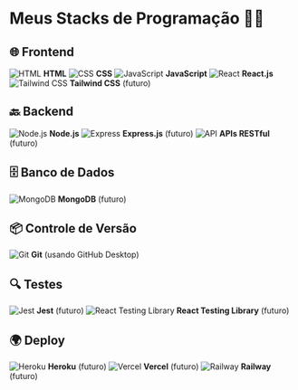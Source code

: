 # Meus Stacks de Programação 🚀✨

## 🌐 Frontend
![HTML](https://media.giphy.com/media/l0MYB8O8E6wTRXGze/giphy.gif) **HTML** 
![CSS](https://media.giphy.com/media/3o7buiFwrF9ZcHNCw8/giphy.gif) **CSS** 
![JavaScript](https://media.giphy.com/media/xT0xeJpnr8dWbG4u1m/giphy.gif) **JavaScript** 
![React](https://media.giphy.com/media/9D5C3NOfhL3bI3z4Ec/giphy.gif) **React.js** 
![Tailwind CSS](https://media.giphy.com/media/qI0V4Cn3Lkh2cJ7LBa/giphy.gif) **Tailwind CSS** (futuro) 

## 🔙 Backend
![Node.js](https://media.giphy.com/media/j6t1rIPe8Wgks/giphy.gif) **Node.js** 
![Express](https://media.giphy.com/media/13w5C2H2x0zFBC/giphy.gif) **Express.js** (futuro) 
![API](https://media.giphy.com/media/3o7buoGMDU4v8p7QGg/giphy.gif) **APIs RESTful** (futuro) 

## 🗄️ Banco de Dados
![MongoDB](https://media.giphy.com/media/xT0xeJpnr8dWbG4u1m/giphy.gif) **MongoDB** (futuro) 

## 📦 Controle de Versão
![Git](https://media.giphy.com/media/xT0BKy2D9y6QynJ9jO/giphy.gif) **Git** (usando GitHub Desktop) 

## 🔍 Testes
![Jest](https://media.giphy.com/media/l0MYNVSz5eqRk3fIQ/giphy.gif) **Jest** (futuro) 
![React Testing Library](https://media.giphy.com/media/3o7buviqAf5JaDcyH2/giphy.gif) **React Testing Library** (futuro) 

## 🌍 Deploy
![Heroku](https://media.giphy.com/media/xT0xeJpnr8dWbG4u1m/giphy.gif) **Heroku** (futuro) 
![Vercel](https://media.giphy.com/media/3o7buicnxK2bJwB6rk/giphy.gif) **Vercel** (futuro) 
![Railway](https://media.giphy.com/media/l0MYC9olc4Fd9keFG/giphy.gif) **Railway** (futuro) 
